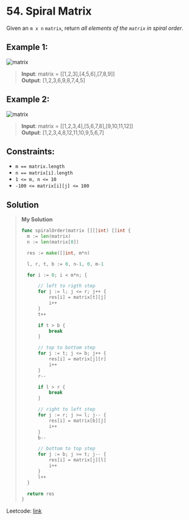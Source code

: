 # 54. Spiral Matrix

Given an `m x n` `matrix`, return *all elements of the `matrix` in spiral order*.


## Example 1:

![matrix](https://assets.leetcode.com/uploads/2020/11/13/spiral1.jpg)

> **Input**: matrix = [[1,2,3],[4,5,6],[7,8,9]] \
> **Output**: [1,2,3,6,9,8,7,4,5]

## Example 2:

![matrix](https://assets.leetcode.com/uploads/2020/11/13/spiral.jpg)

> **Input**: matrix = [[1,2,3,4],[5,6,7,8],[9,10,11,12]] \
> **Output**: [1,2,3,4,8,12,11,10,9,5,6,7]
 

## Constraints:

* `m == matrix.length`
* `n == matrix[i].length`
* `1 <= m, n <= 10`
* `-100 <= matrix[i][j] <= 100`

## Solution
> **My Solution**
> ```go
> func spiralOrder(matrix [][]int) []int {
> 	m := len(matrix)
> 	n := len(matrix[0])
> 
> 	res := make([]int, m*n)
> 
> 	l, r, t, b := 0, n-1, 0, m-1
> 
> 	for i := 0; i < m*n; {
> 
> 		// left to rigth step
> 		for j := l; j <= r; j++ {
> 			res[i] = matrix[t][j]
> 			i++
> 		}
> 		t++
> 
> 		if t > b {
> 			break
> 		}
> 
> 		// top to bottom step
> 		for j := t; j <= b; j++ {
> 			res[i] = matrix[j][r]
> 			i++
> 		}
> 		r--
> 
> 		if l > r {
> 			break
> 		}
> 
> 		// right to left step
> 		for j := r; j >= l; j-- {
> 			res[i] = matrix[b][j]
> 			i++
> 		}
> 		b--
> 
> 		// bottom to top step
> 		for j := b; j >= t; j-- {
> 			res[i] = matrix[j][l]
> 			i++
> 		}
> 		l++
> 	}
> 
> 	return res
> }
> ```

Leetcode: [link](https://leetcode.com/problems/spiral-matrix/description/)